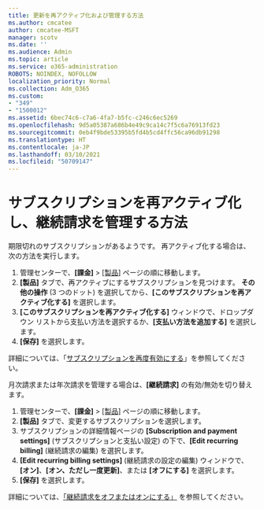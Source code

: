 ```yaml
---
title: 更新を再アクティブ化および管理する方法
ms.author: cmcatee
author: cmcatee-MSFT
manager: scotv
ms.date: ''
ms.audience: Admin
ms.topic: article
ms.service: o365-administration
ROBOTS: NOINDEX, NOFOLLOW
localization_priority: Normal
ms.collection: Adm_O365
ms.custom:
- "349"
- "1500012"
ms.assetid: 6bec74c6-c7a6-4fa7-b5fc-c246c6ec5269
ms.openlocfilehash: 9d5a05387a686b4e49c9ca14c7f5c6a76913fd23
ms.sourcegitcommit: 0eb4f9bde53395b5fd4b5cd4ffc56ca96db91298
ms.translationtype: HT
ms.contentlocale: ja-JP
ms.lasthandoff: 03/10/2021
ms.locfileid: "50709147"
---
```

# <a name="how-to-reactivate-a-subscription-and-manage-recurring-billing"></a>サブスクリプションを再アクティブ化し、継続請求を管理する方法

期限切れのサブスクリプションがあるようです。 再アクティブ化する場合は、次の方法を実行します。
  
1. 管理センターで、**[課金]** > [[製品]](https://go.microsoft.com/fwlink/p/?linkid=842054) ページの順に移動します。
2. **[製品]** タブで、再アクティブにするサブスクリプションを見つけます。 **その他の操作** (3 つのドット) を選択してから、**[このサブスクリプションを再アクティブ化する]** を選択します。
3. **[このサブスクリプションを再アクティブ化する]** ウィンドウで、ドロップダウン リストから支払い方法を選択するか、**[支払い方法を追加する]** を選択します。
4. **[保存]** を選択します。

詳細については、「[サブスクリプションを再度有効にする](https://docs.microsoft.com/microsoft-365/commerce/subscriptions/reactivate-your-subscription)」を参照してください。

月次請求または年次請求を管理する場合は、**[継続請求]** の有効/無効を切り替えます。
  
1. 管理センターで、**[課金]** > [[製品]](https://go.microsoft.com/fwlink/p/?linkid=842054) ページの順に移動します。
2. **[製品]** タブで、変更するサブスクリプションを選択します。
3. サブスクリプションの詳細情報ページの **[Subscription and payment settings]** (サブスクリプションと支払い設定) の下で、**[Edit recurring billing]** (継続請求の編集) を選択します。
4. **[Edit recurring billing settings]** (継続請求の設定の編集) ウィンドウで、**[オン]**、**[オン、ただし一度更新]**、または **[オフにする]** を選択します。
5. **[保存]** を選択します。

詳細については、[「継続請求をオフまたはオンにする」](https://docs.microsoft.com/microsoft-365/commerce/subscriptions/renew-your-subscription#turn-recurring-billing-off-or-on) を参照してください。